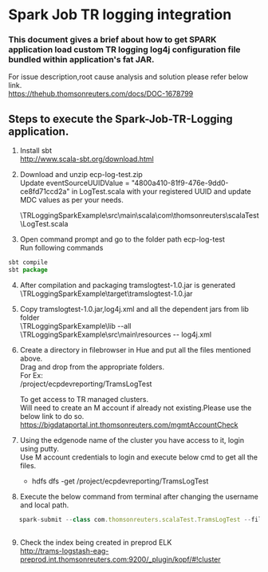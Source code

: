 # Spark Job TR logging integration

### This document gives a brief about how to get SPARK application load custom TR logging log4j configuration file bundled within application's fat JAR.

For issue description,root cause analysis and solution please refer below link.</br>
https://thehub.thomsonreuters.com/docs/DOC-1678799

## Steps to execute the Spark-Job-TR-Logging application.

1) Install sbt</br>
   http://www.scala-sbt.org/download.html
  
2) Download and unzip ecp-log-test.zip</br>
   Update  eventSourceUUIDValue = "4800a410-81f9-476e-9dd0-ce8fd71ccd2a" in LogTest.scala with your registered UUID and update MDC        values as per your needs.</br>

   \TRLoggingSparkExample\src\main\scala\com\thomsonreuters\scalaTest\LogTest.scala

3) Open command prompt and go to the folder path ecp-log-test</br>
   Run following commands </br>
```javascript 
sbt compile
sbt package 
```
4) After compilation and packaging tramslogtest-1.0.jar is generated</br>
   \TRLoggingSparkExample\target\tramslogtest-1.0.jar
   
5) Copy tramslogtest-1.0.jar,log4j.xml and all the dependent jars from lib folder</br>
   \TRLoggingSparkExample\lib --all</br>
   \TRLoggingSparkExample\src\main\resources -- log4j.xml
   
6) Create a directory in filebrowser in Hue and put all the files mentioned above.</br>
   Drag and drop from the appropriate folders.</br>
   For Ex:</br>
   /project/ecpdevreporting/TramsLogTest
   
   To get access to TR managed clusters.</br>
   Will need to create an M account if already not existing.Please use the below link to do so.</br>
   https://bigdataportal.int.thomsonreuters.com/mgmtAccountCheck
   
7) Using the edgenode name of the cluster you have access to it, login using putty.</br>
   Use M account credentials to login and execute below cmd to get all the files.
   - hdfs dfs -get /project/ecpdevreporting/TramsLogTest
   
8) Execute the below command from terminal after changing the username and local path.</br>

   
```javascript    
   spark-submit --class com.thomsonreuters.scalaTest.TramsLogTest --files /hadoop/user/m6022631/TramsLogTest/log4j.xml --driver-java-options "-Dlog4j.configuration=log4j.xml" --driver-class-path /hadoop/user/m6022631/TramsLogTest/slf4j-api-1.7.6.jar,/hadoop/user/m6022631/TramsLogTest/javax.json-1.0.4.jar,/hadoop/user/m6022631/TramsLogTest/kafka-log4j-appender-0.9.0.0.jar,/hadoop/user/m6022631/TramsLogTest/kafka-clients-0.8.2.1.jar,/hadoop/user/m6022631/TramsLogTest/loglayout-34.1.6.jar,/hadoop/user/m6022631/TramsLogTest/KafkaMessagingUtil-32.3.9.jar,/hadoop/user/m6022631/TramsLogTest/ServiceRegistry-34.0.4.jar,/hadoop/user/m6022631/TramsLogTest/config-1.3.0.jar,/hadoop/user/m6022631/TramsLogTest/scala-logging-slf4j_2.11-2.1.1.jar,/hadoop/user/m6022631/TramsLogTest/scala-logging_2.11-3.1.0.jar,/hadoop/user/m6022631/TramsLogTest/json-20070829.jar --jars /hadoop/user/m6022631/TramsLogTest/slf4j-api-1.7.6.jar,/hadoop/user/m6022631/TramsLogTest/javax.json-1.0.4.jar,/hadoop/user/m6022631/TramsLogTest/kafka-log4j-appender-0.9.0.0.jar,/hadoop/user/m6022631/TramsLogTest/kafka-clients-0.8.2.1.jar,/hadoop/user/m6022631/TramsLogTest/loglayout-34.1.6.jar,/hadoop/user/m6022631/TramsLogTest/KafkaMessagingUtil-32.3.9.jar,/hadoop/user/m6022631/TramsLogTest/ServiceRegistry-34.0.4.jar,/hadoop/user/m6022631/TramsLogTest/config-1.3.0.jar,/hadoop/user/m6022631/TramsLogTest/scala-logging-slf4j_2.11-2.1.1.jar,/hadoop/user/m6022631/TramsLogTest/scala-logging_2.11-3.1.0.jar,/hadoop/user/m6022631/TramsLogTest/json-20070829.jar --num-executors 2 --driver-memory 8g --executor-memory 20g --master yarn --deploy-mode client --queue root.ecpdevcemreporting /hadoop/user/m6022631/TramsLogTest/tramslogtest-1.0.jar
   
``` 
9) Check the index being created in preprod ELK</br>
   http://trams-logstash-eag-preprod.int.thomsonreuters.com:9200/_plugin/kopf/#!cluster

